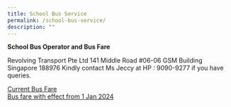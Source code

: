 ```yaml
---
title: School Bus Service
permalink: /school-bus-service/
description: ""
---
```

**School Bus Operator and Bus Fare**

Revolving Transport Pte Ltd
141 Middle Road #06-06 GSM Building
Singapore 188976
Kindly contact Ms Jeccy at HP : 9090-9277 if you have queries.

[Current Bus Fare](/files/scgps-school-bus-services.pdf)<br>
[Bus fare with effect from 1 Jan 2024](/files/school_bus_operator_and_nte_price.pdf)